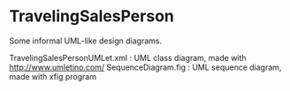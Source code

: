 # TravelingSalesPerson
Some informal UML-like design diagrams.

TravelingSalesPersonUMLet.xml : UML class diagram, made with http://www.umletino.com/
SequenceDiagram.fig           : UML sequence diagram, made with xfig program